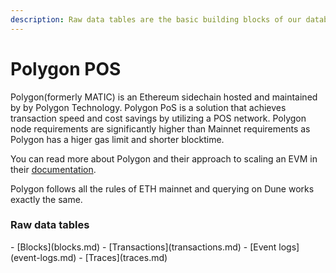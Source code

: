 ```yaml
---
description: Raw data tables are the basic building blocks of our database.
---
```


# Polygon POS

Polygon(formerly MATIC) is an Ethereum sidechain hosted and maintained by by Polygon Technology. Polygon PoS is a solution that achieves transaction speed and cost savings by utilizing a POS network. Polygon node requirements are significantly higher than Mainnet requirements as Polygon has a higer gas limit and shorter blocktime. 

You can read more about Polygon and their approach to scaling an EVM in their [documentation](https://docs.polygon.technology/).

Polygon follows all the rules of ETH mainnet and querying on Dune works exactly the same.
### Raw data tables

<div class="cards grid" markdown>
- [Blocks](blocks.md)
- [Transactions](transactions.md)
- [Event logs](event-logs.md)
- [Traces](traces.md)
</div>